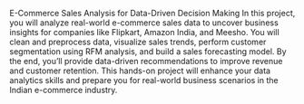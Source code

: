 E-Commerce Sales Analysis for Data-Driven Decision Making
In this project, you will analyze real-world e-commerce sales data to uncover business insights for companies like Flipkart, Amazon India, and Meesho. You will clean and preprocess data, visualize sales trends, perform customer segmentation using RFM analysis, and build a sales forecasting model. By the end, you’ll provide data-driven recommendations to improve revenue and customer retention. This hands-on project will enhance your data analytics skills and prepare you for real-world business scenarios in the Indian e-commerce industry.

